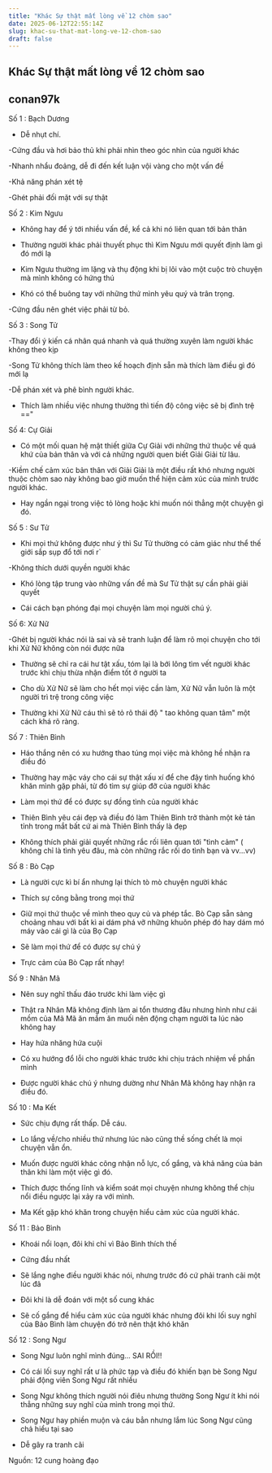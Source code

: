 ```yaml
---
title: "Khác Sự thật mất lòng về 12 chòm sao"
date: 2025-06-12T22:55:14Z
slug: khac-su-that-mat-long-ve-12-chom-sao
draft: false
---
```


## Khác Sự thật mất lòng về 12 chòm sao

## conan97k

Số 1 : Bạch Dương

- Dễ nhụt chí.

-Cứng đầu và hơi bảo thủ khi phải nhìn theo góc nhìn của người khác

-Nhanh nhẩu đoảng, dễ đi đến kết luận vội vàng cho một vấn đề

-Khả năng phán xét tệ

-Ghét phải đối mặt với sự thật

Số 2 : Kim Ngưu
- Không hay để ý tới nhiều vấn đề, kể cả khi nó liên quan tới bản thân

- Thường người khác phải thuyết phục thì Kim Ngưu mới quyết định làm gì đó mới lạ

- Kim Ngưu thường im lặng và thụ động khi bị lôi vào một cuộc trò chuyện mà mình không có hứng thú

- Khó có thể buông tay với những thứ mình yêu quý và trân trọng.

-Cứng đầu nên ghét việc phải từ bỏ.

Số 3 : Song Tử

-Thay đổi ý kiến cá nhân quá nhanh và quá thường xuyên làm người khác không theo kịp

-Song Tử không thích làm theo kế hoạch định sẵn mà thích làm điều gì đó mới lạ

-Dễ phán xét và phê bình người khác.

- Thích làm nhiều việc nhưng thường thì tiến độ công việc sẽ bị đình trệ =="

Số 4: Cự Giải
- Có một mối quan hệ mật thiết giữa Cự Giải với những thứ thuộc về quá khứ của bản thân và với cả những người quen biết Giải Giải từ lâu.

-Kiềm chế cảm xúc bản thân với Giải Giải là một điều rất khó nhưng người thuộc chòm sao này không bao giờ muốn thể hiện cảm xúc của mình trước người khác.

- Hay ngần ngại trong việc tỏ lòng hoặc khi muốn nói thẳng một chuyện gì đó.

Số 5 : Sư Tử

- Khi mọi thứ không được như ý thì Sư Tử thường có cảm giác như thể thế giới sắp sụp đổ tới nơi r`

-Không thích dưới quyền người khác

- Khó lòng tập trung vào những vấn đề mà Sư Tử thật sự cần phải giải quyết

- Cái cách bạn phóng đại mọi chuyện làm mọi người chú ý.

Số 6: Xử Nữ

-Ghét bị người khác nói là sai và sẽ tranh luận để làm rõ mọi chuyện cho tới khi Xử Nữ không còn nói được nữa

- Thường sẽ chỉ ra cái hư tật xấu, tóm lại là bới lông tìm vết người khác trước khi chịu thừa nhận điểm tốt ở người ta

- Cho dù Xử Nữ sẽ làm cho hết mọi việc cần làm, Xử Nữ vẫn luôn là một người trì trệ trong công việc

- Thường khi Xử Nữ cáu thì sẽ tỏ rõ thái độ " tao không quan tâm" một cách khá rõ ràng.

Số 7 : Thiên Bình

- Háo thắng nên có xu hướng thao túng mọi việc mà không hề nhận ra điều đó

- Thường hay mặc váy cho cái sự thật xấu xí để che đậy tình huống khó khăn mình gặp phải, từ đó tìm sự giúp đỡ của người khác

- Làm mọi thứ để có được sự đồng tình của người khác

- Thiên Bình yêu cái đẹp và điều đó làm Thiên Bình trở thành một kẻ tán tỉnh trong mắt bất cứ ai mà Thiên Bình thấy là đẹp

- Không thích phải giải quyết những rắc rối liên quan tới "tình cảm" ( không chỉ là tình yêu đâu, mà còn những rắc rối do tình bạn và vv...vv)

Số 8 : Bò Cạp
- Là người cực kì bí ẩn nhưng lại thích tò mò chuyện người khác

- Thích sự công bằng trong mọi thứ

- Giữ mọi thứ thuộc về mình theo quy củ và phép tắc. Bò Cạp sẵn sàng choảng nhau với bất kì ai dám phá vỡ những khuôn phép đó hay dám mó máy vào cái gì là của Bọ Cạp

- Sẽ làm mọi thứ để có được sự chú ý 

- Trực cảm của Bò Cạp rất nhạy!

Số 9 : Nhân Mã

- Nên suy nghĩ thấu đáo trước khi làm việc gì

- Thật ra Nhân Mã không định làm ai tổn thương đâu nhưng hình như cái mồm của Mã Mã ăn mắm ăn muối nên động chạm người ta lúc nào không hay

- Hay hứa nhăng hứa cuội
- Có xu hướng đổ lỗi cho người khác trước khi chịu trách nhiệm về phần mình

- Được người khác chú ý nhưng dường như Nhân Mã không hay nhận ra điều đó.

Số 10 : Ma Kết

- Sức chịu đựng rất thấp. Dễ cáu.

- Lo lắng về/cho nhiều thứ nhưng lúc nào cũng thề sống chết là mọi chuyện vẫn ổn.

- Muốn được người khác công nhận nỗ lực, cố gắng, và khả năng của bản thân khi làm một việc gì đó.

- Thích được thống lĩnh và kiểm soát mọi chuyện nhưng không thể chịu nổi điều ngược lại xảy ra với mình.

- Ma Kết gặp khó khăn trong chuyện hiểu cảm xúc của người khác.

Số 11 : Bảo Bình
- Khoái nổi loạn, đôi khi chỉ vì Bảo Bình thích thế

- Cứng đầu nhất

- Sẽ lắng nghe điều người khác nói, nhưng trước đó cứ phải tranh cãi một lúc đã

- Đôi khi là dễ đoán với một số cung khác

- Sẽ cố gắng để hiểu cảm xúc của người khác nhưng đôi khi lối suy nghĩ của Bảo Bình làm chuyện đó trở nên thật khó khăn

Số 12 : Song Ngư

- Song Ngư luôn nghĩ mình đúng... SAI RỒI!!

- Có cái lối suy nghĩ rất ư là phức tạp và điều đó khiến bạn bè Song Ngư phải động viên Song Ngư rất nhiều

- Song Ngư không thích người nói điêu nhưng thường Song Ngư ít khi nói thẳng những suy nghĩ của mình trong mọi thứ.

- Song Ngư hay phiền muộn và cáu bẳn nhưng lắm lúc Song Ngư cũng chả hiểu tại sao

- Dễ gây ra tranh cãi

Nguồn: 12 cung hoàng đạo